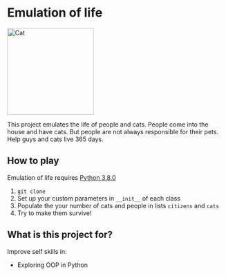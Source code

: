 <h1>Emulation of life</h1>
<img src="https://tgrm.su/img/stickers/fforrespect/10.jpg" alt="Cat" width="200"/>
<p>
  This project emulates the life of people and cats. People come into the house and have cats. 
  But people are not always responsible for their pets. Help guys and cats live 365 days.
</p>

<h2>How to play</h2>
<p>
  Emulation of life requires
  <a href="https://www.python.org/downloads/release/python-380/" target="_blank">Python 3.8.0</a>
</p>
<ol>
  <li><code>git clone</code></li>
  <li>Set up your custom parameters in <code>__init__</code> of each class</li>
  <li>Populate the your number of cats and people in lists <code>citizens</code> and <code>cats</code></li>
  <li>Try to make them survive!</li>
</ol>

<h2>What is this project for?</h2>
<p>
  Improve self skills in:
  <ul>
    <li>Exploring OOP in Python</li>
  </ul>
</p>
